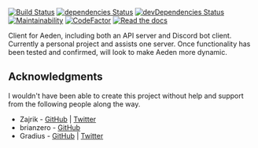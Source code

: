 
[![Build Status](https://travis-ci.org/kata-codes/Aeden.svg?branch=master)](https://travis-ci.org/kata-codes/Aeden) [![dependencies Status](https://david-dm.org/kata-codes/aeden/status.svg)](https://david-dm.org/kata-codes/aeden) [![devDependencies Status](https://david-dm.org/kata-codes/aeden/dev-status.svg)](https://david-dm.org/kata-codes/aeden?type=dev) [![Maintainability](https://api.codeclimate.com/v1/badges/3a6bb944bc4c922b8fe7/maintainability)](https://codeclimate.com/github/kata-codes/Aeden/maintainability) [![CodeFactor](https://www.codefactor.io/repository/github/kata-codes/aeden/badge)](https://www.codefactor.io/repository/github/kata-codes/aeden) [![Read the docs](https://img.shields.io/badge/read%20the-docs-428bca.svg)](https://kata-codes.github.io/Aeden/)

Client for Aeden, including both an API server and Discord bot client.  Currently a personal project and assists one server.
Once functionality has been tested and confirmed, will look to make Aeden more dynamic.

## Acknowledgments

I wouldn't have been able to create this project without help and support from the following people along the way.

* Zajrik - [GitHub](https://github.com/zajrik) | [Twitter](https://twitter.com/zajrik)
* brianzero - [GitHub](https://github.com/brianzero)
* Gradius - [GitHub](https://github.com/gradiuscypher) | [Twitter](https://twitter.com/0xgradius)
